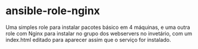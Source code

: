# ansible-role-nginx
Uma simples role para instalar pacotes básico em 4 máquinas, e uma outra role com Nginx para instalar no grupo dos webservers no invetário, com um index.html editado para aparecer assim que o serviço for instalado.
